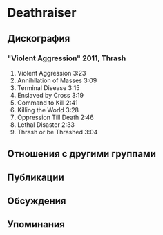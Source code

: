 # Deathraiser



## Дискография

### "Violent Aggression" 2011, Thrash

01. Violent Aggression 3:23
02. Annihilation of Masses 3:09
03. Terminal Disease 3:15
04. Enslaved by Cross 3:19
05. Command to Kill 2:41
06. Killing the World 3:28
07. Oppression Till Death 2:46 
08. Lethal Disaster 2:33
09. Thrash or be Thrashed 3:04


## Отношения с другими группами


## Публикации


## Обсуждения


## Упоминания

